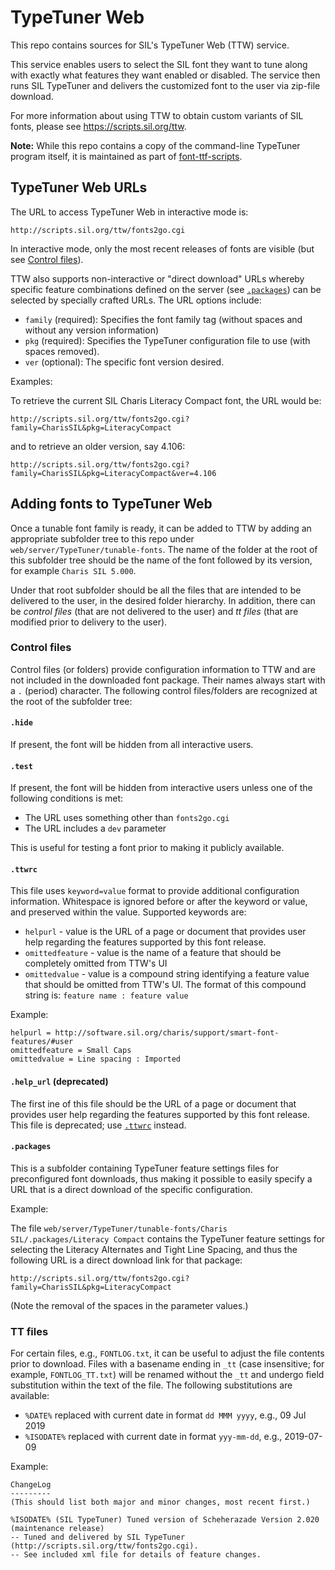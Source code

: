 # TypeTuner Web

This repo contains sources for SIL's TypeTuner Web (TTW) service.

This service enables users to select the SIL font they want to tune along with exactly what features they want enabled or disabled. The service then runs SIL TypeTuner and delivers the customized font to the user via zip-file download.

For more information about using TTW to obtain custom variants of SIL fonts, please see https://scripts.sil.org/ttw.

**Note:** While this repo contains a copy of the command-line TypeTuner program itself, it is maintained as part of [font-ttf-scripts](https://github.com/silnrsi/font-ttf-scripts).

## TypeTuner Web URLs

The URL to access TypeTuner Web in interactive mode is:

```
http://scripts.sil.org/ttw/fonts2go.cgi
```

In interactive mode, only the most recent releases of fonts are visible (but see [Control files](#control-files)).

TTW also supports non-interactive or "direct download" URLs whereby
specific feature combinations defined on the server (see [`.packages`](#packages)) can be selected by specially crafted URLs. The URL options include:
- `family` (required): Specifies the font family tag (without spaces and without any version information)
- `pkg` (required): Specifies the TypeTuner configuration file to use (with spaces removed).
- `ver` (optional): The specific font version desired.

Examples:

To retrieve the current SIL Charis Literacy Compact font, the URL would be:

```
http://scripts.sil.org/ttw/fonts2go.cgi?family=CharisSIL&pkg=LiteracyCompact
```

and to retrieve an older version, say 4.106:

```
http://scripts.sil.org/ttw/fonts2go.cgi?family=CharisSIL&pkg=LiteracyCompact&ver=4.106
```

## Adding fonts to TypeTuner Web

Once a tunable font family is ready, it can be added to TTW by adding an appropriate subfolder tree to this repo under `web/server/TypeTuner/tunable-fonts`. The name of the folder at the root of this subfolder tree should be the name of the font followed by its version, for example `Charis SIL 5.000`.

Under that root subfolder should be all the files that are intended to be delivered to the user, in the desired folder hierarchy. In addition, there can be _control files_ (that are not delivered to the user) and _tt files_ (that are modified prior to delivery to the user).

### Control files
Control files (or folders) provide configuration information to TTW and are not included in the downloaded font package. Their names always start with a `.` (period) character. The following control files/folders are recognized at the root of the subfolder tree:

#### `.hide`
If present, the font will be hidden from all interactive users.

#### `.test`
If present, the font will be hidden from interactive users unless one of the following conditions is met:
- The URL uses something other than `fonts2go.cgi`
- The URL includes a `dev` parameter

This is useful for testing a font prior to making it publicly available.

#### `.ttwrc`
This file uses `keyword=value` format to provide additional configuration information. Whitespace is ignored before or after the keyword or value, and preserved within the value. Supported keywords are:

- `helpurl` - value is the URL of a page or document that provides user help regarding the features supported by this font release.
- `omittedfeature` - value is the name of a feature that should be completely omitted from TTW's UI
- `omittedvalue` - value is a compound string identifying a feature value that should be omitted from TTW's UI. The format of this compound string is:  `feature name : feature value`

Example:

```
helpurl = http://software.sil.org/charis/support/smart-font-features/#user
omittedfeature = Small Caps
omittedvalue = Line spacing : Imported 
```

#### `.help_url` (deprecated)
The first ine of this file should be the URL of a page or document that provides user help regarding the features supported by this font release. This file is deprecated; use [`.ttwrc`](#.ttwrc) instead.

#### `.packages`
This is a subfolder containing TypeTuner feature settings files for preconfigured font downloads, thus making it possible to easily specify a URL that is a direct download of the specific configuration. 

Example:

The file `web/server/TypeTuner/tunable-fonts/Charis SIL/.packages/Literacy Compact` contains the TypeTuner feature settings for selecting the Literacy Alternates and Tight Line Spacing, and thus the following URL is a direct download link for that package:

```
http://scripts.sil.org/ttw/fonts2go.cgi?family=CharisSIL&pkg=LiteracyCompact
```

(Note the removal of the spaces in the parameter values.)

### TT files
For certain files, e.g., `FONTLOG.txt`, it can be useful to adjust the file contents prior to download. Files with a basename ending in `_tt` (case insensitive; for example, `FONTLOG_TT.txt`) will be renamed without the `_tt` and undergo field substitution within the text of the file. The following substitutions are available:

- `%DATE%` replaced with current date in format `dd MMM yyyy`, e.g., 09 Jul 2019
- `%ISODATE%` replaced with current date in format `yyy-mm-dd`, e.g., 2019-07-09

Example:

```
ChangeLog
---------
(This should list both major and minor changes, most recent first.)

%ISODATE% (SIL TypeTuner) Tuned version of Scheherazade Version 2.020 (maintenance release)
-- Tuned and delivered by SIL TypeTuner (http://scripts.sil.org/ttw/fonts2go.cgi).
-- See included xml file for details of feature changes.
```
